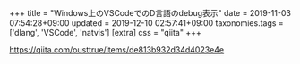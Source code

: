 +++
title = "Windows上のVSCodeでのD言語のdebug表示"
date = 2019-11-03 07:54:28+09:00
updated = 2019-12-10 02:57:41+09:00
taxonomies.tags = ['dlang', 'VSCode', 'natvis']
[extra]
css = "qiita"
+++

<https://qiita.com/ousttrue/items/de813b932d34d4023e4e>



